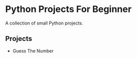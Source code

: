 # Python Projects For Beginner
A collection of small Python projects.

## Projects
- Guess The Number
